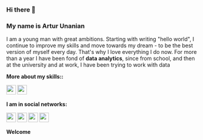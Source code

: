### Hi there 👋

### My name is Artur Unanian
I am a young man with great ambitions. Starting with writing "hello world", I continue to improve my skills and move towards my dream - to be the best version of myself every day. That's why I love everything I do now. For more than a year I have been fond of **data analytics**, since from school, and then at the university and at work, I have been trying to work with data

**More about my skills::**
<p><a href="https://spb.hh.ru/resume/126365e5ff0b547d440039ed1f4e7834586655"><img src="https://play-lh.googleusercontent.com/YpAV7Q-ZJhI5tzFk_wEX-7-x2BydtnCtFTVUrmq0zAO6jLCLA4nNcfem3p_Pyowg9w" height=25></a> <a href="https://www.linkedin.com/in/артур-унанян-072b3a222/"><img src="https://cdn-icons-png.flaticon.com/512/145/145807.png" height=25></a>
  
**I am in social networks:**
<p><a href="https://www.facebook.com/profile.php?id=100029072169528"><img src="https://img1.freepng.ru/20171221/wgw/facebook-picture-5a3c060eccfa84.1675788915138831508396.jpg" height=25></a> <a href="https://vk.com/artllr"><img src="https://free-png.ru/wp-content/uploads/2022/02/free-png.ru-307.png" height=25></a> <a href="https://t.me/artllr"><img src="https://cdn.icon-icons.com/icons2/2108/PNG/512/telegram_icon_130816.png" height=25></a> <a href="https://www.instagram.com/artllr.unanian/"><img src="https://pngicon.ru/file/uploads/instagram.png" height=25></a> 

**Welcome**

  
